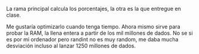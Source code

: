 La rama principal calcula los porcentajes, la otra es la que entregue en clase.

Me gustaría optimizarlo cuando tenga tiempo. Ahora mismo sirve para probar la RAM, la llena entera a partir de los mil millones de dados.
No se si es por mi ordenador pero randint no es muy random, me daba mucha desviación incluso al lanzar 1250 millones de dados.
